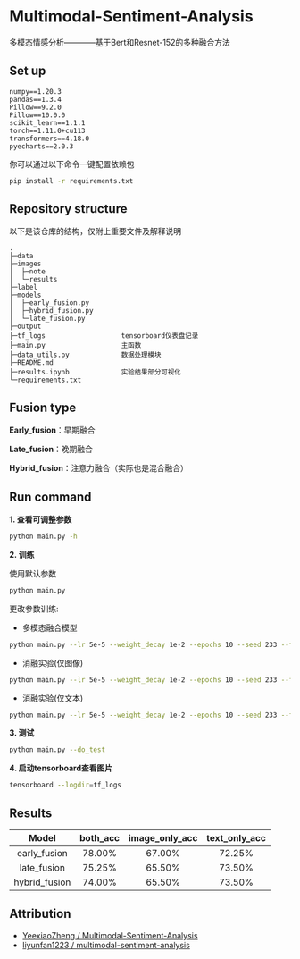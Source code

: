 # Multimodal-Sentiment-Analysis

多模态情感分析————基于Bert和Resnet-152的多种融合方法

## Set up

```
numpy==1.20.3
pandas==1.3.4
Pillow==9.2.0
Pillow==10.0.0
scikit_learn==1.1.1
torch==1.11.0+cu113
transformers==4.18.0
pyecharts==2.0.3
```

你可以通过以下命令一键配置依赖包
```bash
pip install -r requirements.txt
```

## Repository structure
以下是该仓库的结构，仅附上重要文件及解释说明

```
.
├─data
├─images
│  ├─note
│  └─results
├─label
├─models
│  ├─early_fusion.py
│  ├─hybrid_fusion.py
│  └─late_fusion.py
├─output
├─tf_logs                   tensorboard仪表盘记录
├─main.py                   主函数    
├─data_utils.py             数据处理模块
├─README.md
├─results.ipynb             实验结果部分可视化
└─requirements.txt
```

## Fusion type

**Early_fusion**：早期融合

**Late_fusion**：晚期融合

**Hybrid_fusion**：注意力融合（实际也是混合融合）

## Run command

**1. 查看可调整参数**
```bash
python main.py -h
```

**2. 训练**

使用默认参数
```bash
python main.py
```

更改参数训练:
- 多模态融合模型
```bash
python main.py --lr 5e-5 --weight_decay 1e-2 --epochs 10 --seed 233 --fusion_type early_fusion
```
- 消融实验(仅图像)
```bash
python main.py --lr 5e-5 --weight_decay 1e-2 --epochs 10 --seed 233 --fusion_type early_fusion --image_only
```
- 消融实验(仅文本)
```bash
python main.py --lr 5e-5 --weight_decay 1e-2 --epochs 10 --seed 233 --fusion_type early_fusion --text_only
```

**3. 测试**
```bash
python main.py --do_test
```

**4. 启动tensorboard查看图片**
```bash
tensorboard --logdir=tf_logs
```

## Results

| Model | both_acc | image_only_acc | text_only_acc |
| :----: | :----: | :----: | :----: |
| early_fusion | 78.00% | 67.00% | 72.25% |
| late_fusion | 75.25% | 65.50% | 73.50% |
| hybrid_fusion | 74.00% | 65.50% | 73.50% |

## Attribution

- [YeexiaoZheng / Multimodal-Sentiment-Analysis](https://github.com/YeexiaoZheng/Multimodal-Sentiment-Analysis)
- [liyunfan1223 / multimodal-sentiment-analysis](https://github.com/YeexiaoZheng/Multimodal-Sentiment-Analysis)
